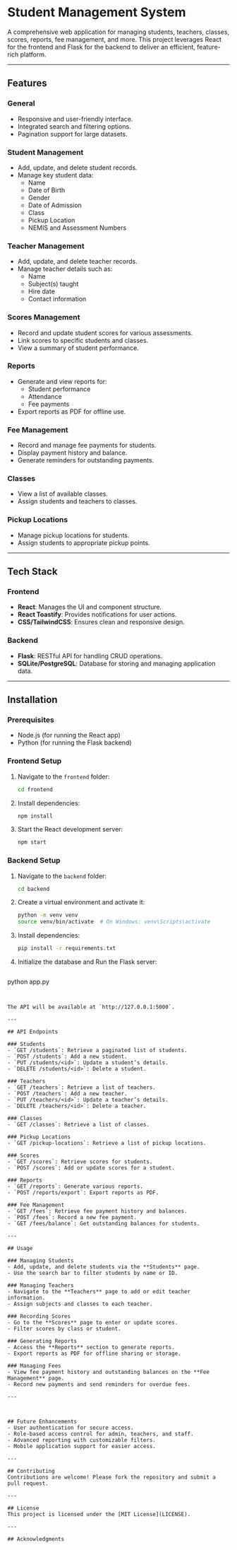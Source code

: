 
# Student Management System

A comprehensive web application for managing students, teachers, classes, scores, reports, fee management, and more. This project leverages React for the frontend and Flask for the backend to deliver an efficient, feature-rich platform.

---

## Features

### General
- Responsive and user-friendly interface.
- Integrated search and filtering options.
- Pagination support for large datasets.

### Student Management
- Add, update, and delete student records.
- Manage key student data:
  - Name
  - Date of Birth
  - Gender
  - Date of Admission
  - Class
  - Pickup Location
  - NEMIS and Assessment Numbers

### Teacher Management
- Add, update, and delete teacher records.
- Manage teacher details such as:
  - Name
  - Subject(s) taught
  - Hire date
  - Contact information

### Scores Management
- Record and update student scores for various assessments.
- Link scores to specific students and classes.
- View a summary of student performance.

### Reports
- Generate and view reports for:
  - Student performance
  - Attendance
  - Fee payments
- Export reports as PDF for offline use.

### Fee Management
- Record and manage fee payments for students.
- Display payment history and balance.
- Generate reminders for outstanding payments.

### Classes
- View a list of available classes.
- Assign students and teachers to classes.

### Pickup Locations
- Manage pickup locations for students.
- Assign students to appropriate pickup points.

---

## Tech Stack

### Frontend
- **React**: Manages the UI and component structure.
- **React Toastify**: Provides notifications for user actions.
- **CSS/TailwindCSS**: Ensures clean and responsive design.

### Backend
- **Flask**: RESTful API for handling CRUD operations.
- **SQLite/PostgreSQL**: Database for storing and managing application data.

---

## Installation

### Prerequisites
- Node.js (for running the React app)
- Python (for running the Flask backend)

### Frontend Setup
1. Navigate to the `frontend` folder:
   ```bash
   cd frontend
   ```
2. Install dependencies:
   ```bash
   npm install
   ```
3. Start the React development server:
   ```bash
   npm start
   ```
   

### Backend Setup
1. Navigate to the `backend` folder:
   ```bash
   cd backend
   ```
2. Create a virtual environment and activate it:
   ```bash
   python -m venv venv
   source venv/bin/activate  # On Windows: venv\Scripts\activate
   ```
3. Install dependencies:
   ```bash
   pip install -r requirements.txt
   ```
4. Initialize the database and Run the Flask server:
   ```bash
  python app.py
   ```

   
   The API will be available at `http://127.0.0.1:5000`.

---

## API Endpoints

### Students
- `GET /students`: Retrieve a paginated list of students.
- `POST /students`: Add a new student.
- `PUT /students/<id>`: Update a student’s details.
- `DELETE /students/<id>`: Delete a student.

### Teachers
- `GET /teachers`: Retrieve a list of teachers.
- `POST /teachers`: Add a new teacher.
- `PUT /teachers/<id>`: Update a teacher’s details.
- `DELETE /teachers/<id>`: Delete a teacher.

### Classes
- `GET /classes`: Retrieve a list of classes.

### Pickup Locations
- `GET /pickup-locations`: Retrieve a list of pickup locations.

### Scores
- `GET /scores`: Retrieve scores for students.
- `POST /scores`: Add or update scores for a student.

### Reports
- `GET /reports`: Generate various reports.
- `POST /reports/export`: Export reports as PDF.

### Fee Management
- `GET /fees`: Retrieve fee payment history and balances.
- `POST /fees`: Record a new fee payment.
- `GET /fees/balance`: Get outstanding balances for students.

---

## Usage

### Managing Students
- Add, update, and delete students via the **Students** page.
- Use the search bar to filter students by name or ID.

### Managing Teachers
- Navigate to the **Teachers** page to add or edit teacher information.
- Assign subjects and classes to each teacher.

### Recording Scores
- Go to the **Scores** page to enter or update scores.
- Filter scores by class or student.

### Generating Reports
- Access the **Reports** section to generate reports.
- Export reports as PDF for offline sharing or storage.

### Managing Fees
- View fee payment history and outstanding balances on the **Fee Management** page.
- Record new payments and send reminders for overdue fees.

---



## Future Enhancements
- User authentication for secure access.
- Role-based access control for admin, teachers, and staff.
- Advanced reporting with customizable filters.
- Mobile application support for easier access.

---

## Contributing
Contributions are welcome! Please fork the repository and submit a pull request.

---

## License
This project is licensed under the [MIT License](LICENSE).

---

## Acknowledgments

